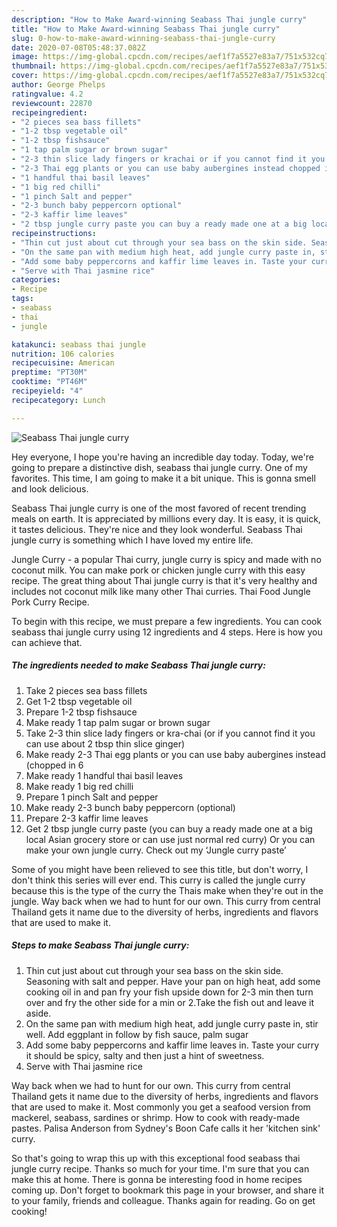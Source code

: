 ```yaml
---
description: "How to Make Award-winning Seabass Thai jungle curry"
title: "How to Make Award-winning Seabass Thai jungle curry"
slug: 0-how-to-make-award-winning-seabass-thai-jungle-curry
date: 2020-07-08T05:48:37.082Z
image: https://img-global.cpcdn.com/recipes/aef1f7a5527e83a7/751x532cq70/seabass-thai-jungle-curry-recipe-main-photo.jpg
thumbnail: https://img-global.cpcdn.com/recipes/aef1f7a5527e83a7/751x532cq70/seabass-thai-jungle-curry-recipe-main-photo.jpg
cover: https://img-global.cpcdn.com/recipes/aef1f7a5527e83a7/751x532cq70/seabass-thai-jungle-curry-recipe-main-photo.jpg
author: George Phelps
ratingvalue: 4.2
reviewcount: 22870
recipeingredient:
- "2 pieces sea bass fillets"
- "1-2 tbsp vegetable oil"
- "1-2 tbsp fishsauce"
- "1 tap palm sugar or brown sugar"
- "2-3 thin slice lady fingers or krachai or if you cannot find it you can use about 2 tbsp thin slice ginger"
- "2-3 Thai egg plants or you can use baby aubergines instead chopped in 6"
- "1 handful thai basil leaves"
- "1 big red chilli"
- "1 pinch Salt and pepper"
- "2-3 bunch baby peppercorn optional"
- "2-3 kaffir lime leaves"
- "2 tbsp jungle curry paste you can buy a ready made one at a big local Asian grocery store or can use just normal red curry Or you can make your own jungle curry Check out my Jungle curry paste"
recipeinstructions:
- "Thin cut just about cut through your sea bass on the skin side. Seasoning with salt and pepper. Have your pan on high heat, add some cooking oil in and pan fry your fish upside down for 2-3 min then turn over and fry the other side for a min or 2.Take the fish out and leave it aside."
- "On the same pan with medium high heat, add jungle curry paste in, stir well. Add eggplant in follow by fish sauce, palm sugar"
- "Add some baby peppercorns and kaffir lime leaves in. Taste your curry it should be spicy, salty and then just a hint of sweetness."
- "Serve with Thai jasmine rice"
categories:
- Recipe
tags:
- seabass
- thai
- jungle

katakunci: seabass thai jungle 
nutrition: 106 calories
recipecuisine: American
preptime: "PT30M"
cooktime: "PT46M"
recipeyield: "4"
recipecategory: Lunch

---
```



![Seabass Thai jungle curry](https://img-global.cpcdn.com/recipes/aef1f7a5527e83a7/751x532cq70/seabass-thai-jungle-curry-recipe-main-photo.jpg)

Hey everyone, I hope you're having an incredible day today. Today, we're going to prepare a distinctive dish, seabass thai jungle curry. One of my favorites. This time, I am going to make it a bit unique. This is gonna smell and look delicious.

Seabass Thai jungle curry is one of the most favored of recent trending meals on earth. It is appreciated by millions every day. It is easy, it is quick, it tastes delicious. They're nice and they look wonderful. Seabass Thai jungle curry is something which I have loved my entire life.

Jungle Curry - a popular Thai curry, jungle curry is spicy and made with no coconut milk. You can make pork or chicken jungle curry with this easy recipe. The great thing about Thai jungle curry is that it&#39;s very healthy and includes not coconut milk like many other Thai curries. Thai Food Jungle Pork Curry Recipe.


To begin with this recipe, we must prepare a few ingredients. You can cook seabass thai jungle curry using 12 ingredients and 4 steps. Here is how you can achieve that.

<!--inarticleads1-->

##### The ingredients needed to make Seabass Thai jungle curry:

1. Take 2 pieces sea bass fillets
1. Get 1-2 tbsp vegetable oil
1. Prepare 1-2 tbsp fishsauce
1. Make ready 1 tap palm sugar or brown sugar
1. Take 2-3 thin slice lady fingers or kra-chai (or if you cannot find it you can use about 2 tbsp thin slice ginger)
1. Make ready 2-3 Thai egg plants or you can use baby aubergines instead (chopped in 6
1. Make ready 1 handful thai basil leaves
1. Make ready 1 big red chilli
1. Prepare 1 pinch Salt and pepper
1. Make ready 2-3 bunch baby peppercorn (optional)
1. Prepare 2-3 kaffir lime leaves
1. Get 2 tbsp jungle curry paste (you can buy a ready made one at a big local Asian grocery store or can use just normal red curry) Or you can make your own jungle curry. Check out my ‘Jungle curry paste’


Some of you might have been relieved to see this title, but don&#39;t worry, I don&#39;t think this series will ever end. This curry is called the jungle curry because this is the type of the curry the Thais make when they&#39;re out in the jungle. Way back when we had to hunt for our own. This curry from central Thailand gets it name due to the diversity of herbs, ingredients and flavors that are used to make it. 

<!--inarticleads2-->

##### Steps to make Seabass Thai jungle curry:

1. Thin cut just about cut through your sea bass on the skin side. Seasoning with salt and pepper. Have your pan on high heat, add some cooking oil in and pan fry your fish upside down for 2-3 min then turn over and fry the other side for a min or 2.Take the fish out and leave it aside.
1. On the same pan with medium high heat, add jungle curry paste in, stir well. Add eggplant in follow by fish sauce, palm sugar
1. Add some baby peppercorns and kaffir lime leaves in. Taste your curry it should be spicy, salty and then just a hint of sweetness.
1. Serve with Thai jasmine rice


Way back when we had to hunt for our own. This curry from central Thailand gets it name due to the diversity of herbs, ingredients and flavors that are used to make it. Most commonly you get a seafood version from mackerel, seabass, sardines or shrimp. How to cook with ready-made pastes. Palisa Anderson from Sydney&#39;s Boon Cafe calls it her &#39;kitchen sink&#39; curry. 

So that's going to wrap this up with this exceptional food seabass thai jungle curry recipe. Thanks so much for your time. I'm sure that you can make this at home. There is gonna be interesting food in home recipes coming up. Don't forget to bookmark this page in your browser, and share it to your family, friends and colleague. Thanks again for reading. Go on get cooking!

